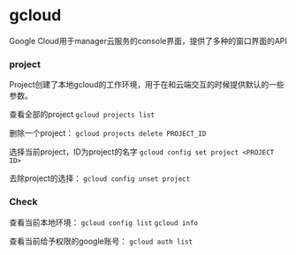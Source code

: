 # gcloud
Google Cloud用于manager云服务的console界面，提供了多种的窗口界面的API

### project
Project创建了本地gcloud的工作环境，用于在和云端交互的时候提供默认的一些参数。

查看全部的project
`gcloud projects list`

删除一个project：
`gcloud projects delete PROJECT_ID`

选择当前project，ID为project的名字
`gcloud config set project <PROJECT ID>`

去除project的选择：
`gcloud config unset project`


### Check
查看当前本地环境：
`gcloud config list`
`gcloud info`

查看当前给予权限的google账号：
`gcloud auth list`
